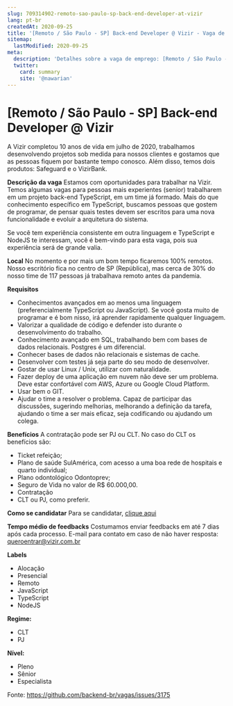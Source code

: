 ```yaml
---
slug: 709314902-remoto-sao-paulo-sp-back-end-developer-at-vizir
lang: pt-br
createdAt: 2020-09-25
title: '[Remoto / São Paulo - SP] Back-end Developer @ Vizir - Vaga de Emprego'
sitemap:
  lastModified: 2020-09-25
meta:
  description: 'Detalhes sobre a vaga de emprego: [Remoto / São Paulo - SP] Back-end Developer @ Vizir'
  twitter:
    card: summary
    site: '@nawarian'
---
```


# [Remoto / São Paulo - SP] Back-end Developer @ Vizir

A Vizir completou 10 anos de vida em julho de 2020, trabalhamos desenvolvendo projetos sob medida para nossos clientes e gostamos que as pessoas fiquem por bastante tempo conosco. Além disso, temos dois produtos: Safeguard e o VizirBank.

**Descrição da vaga**
Estamos com oportunidades para trabalhar na Vizir. Temos algumas vagas para pessoas mais experientes (senior) trabalharem em um projeto back-end TypeScript, em um time já formado. Mais do que conhecimento específico em TypeScript, buscamos pessoas que gostem de programar, de pensar quais testes devem ser escritos para uma nova funcionalidade e evoluir a arquitetura do sistema.

Se você tem experiência consistente em outra linguagem e TypeScript e NodeJS te interessam, você é bem-vindo para esta vaga, pois sua experiência será de grande valia.

**Local**
No momento e por mais um bom tempo ficaremos 100% remotos. Nosso escritório fica no centro de SP (República), mas cerca de 30% do nosso time de 117 pessoas já trabalhava remoto antes da pandemia.

**Requisitos**

- Conhecimentos avançados em ao menos uma linguagem (preferencialmente TypeScript ou JavaScript). Se você gosta muito de programar e é bom nisso, irá aprender rapidamente qualquer linguagem.
- Valorizar a qualidade de código e defender isto durante o desenvolvimento do trabalho.
- Conhecimento avançado em SQL, trabalhando bem com bases de dados relacionais. Postgres é um diferencial.
- Conhecer bases de dados não relacionais e sistemas de cache.
- Desenvolver com testes já seja parte do seu modo de desenvolver.
- Gostar de usar Linux / Unix, utilizar com naturalidade.
- Fazer deploy de uma aplicação em nuvem não deve ser um problema. Deve estar confortável com AWS, Azure ou Google Cloud Platform.
- Usar bem o GIT.
- Ajudar o time a resolver o problema. Capaz de participar das discussões, sugerindo melhorias, melhorando a definição da tarefa, ajudando o time a ser mais eficaz, seja codificando ou ajudando um colega.

**Benefícios**
A contratação pode ser PJ ou CLT. No caso do CLT os benefícios são:

- Ticket refeição;
- Plano de saúde SulAmérica, com acesso a uma boa rede de hospitais e quarto individual;
- Plano odontológico Odontoprev;
- Seguro de Vida no valor de R$ 60.000,00.
- Contratação
- CLT ou PJ, como preferir.

**Como se candidatar**
Para se candidatar, [clique aqui](https://recruiterflow.com/vizir/jobs/8?source=BackendBR)

**Tempo médio de feedbacks**
Costumamos enviar feedbacks em até 7 dias após cada processo.
E-mail para contato em caso de não haver resposta: queroentrar@vizir.com.br

**Labels**

- Alocação
- Presencial
- Remoto
- JavaScript
- TypeScript
- NodeJS

**Regime:** 
- CLT
- PJ

**Nível:** 
- Pleno
- Sênior
- Especialista

Fonte: https://github.com/backend-br/vagas/issues/3175